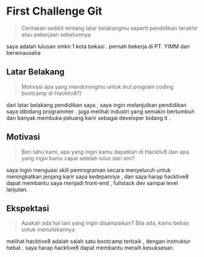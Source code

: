 # First Challenge Git

> Ceritakan sedikit tentang latar belakangmu seperti pendidikan terakhir atau pekerjaan sebelumnya

saya adalah lulusan smkn 1 kota bekasi .
pernah bekerja di PT. YIMM dan berwirausaha

## Latar Belakang

> Motivasi apa yang mendorongmu untuk ikut program coding bootcamp di Hacktiv8?)

dari latar belakang pendidikan saya , saya ingin melanjutkan pendidikan saya dibidang programmer .
juga melihat industri yang semakin bertumbuh dan banyak membuka peluang karir sebagai developer bidang it .

## Motivasi

> Beri tahu kami, apa yang ingin kamu dapatkan di Hacktiv8 dan apa yang ingin kamu capai setelah lulus dari sini?

saya ingin menguasi skill pemrograman secara menyeluruh untuk meningkatkan jenjang karir saya kedepannya , dan saya harap hacktive8 dapat membantu saya menjadi front-end , fullstack dev sampai level lanjutan.

## Ekspektasi

> Apakah ada hal lain yang ingin disampaikan? Bila ada, kamu bebas untuk menuliskannya

melihat hacktive8 adalah salah satu bootcamp terbaik , dengan instruktur hebat . saya harap hacktive8 dapat membantu meraih kesuksesan.